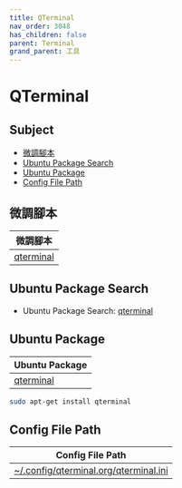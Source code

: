 ```yaml
---
title: QTerminal
nav_order: 3048
has_children: false
parent: Terminal
grand_parent: 工具
---
```



# QTerminal


## Subject

* [微調腳本](#微調腳本)
* [Ubuntu Package Search](#ubuntu-package-search)
* [Ubuntu Package](#ubuntu-package)
* [Config File Path](#config-file-path)


## 微調腳本

| 微調腳本 |
| --- |
| [qterminal](https://github.com/samwhelp/lubuntu-adjustment/tree/main/prototype/main/tool-config/qterminal) |


## Ubuntu Package Search

* Ubuntu Package Search: [qterminal](https://packages.ubuntu.com/search?keywords=qterminal)


## Ubuntu Package

| Ubuntu Package |
| --- |
| [qterminal](https://packages.ubuntu.com/noble/qterminal) |

``` sh
sudo apt-get install qterminal
```


## Config File Path

| Config File Path |
| --- |
| [~/.config/qterminal.org/qterminal.ini](https://github.com/samwhelp/lubuntu-adjustment/tree/main/prototype/main/tool-config/qterminal/asset/overlay/etc/skel/.config/qterminal.org/qterminal.ini) |
